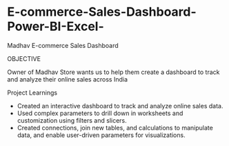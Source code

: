 # E-commerce-Sales-Dashboard-Power-BI-Excel-

Madhav E-commerce Sales Dashboard

OBJECTIVE

Owner of Madhav Store wants us to help them create a dashboard to track and analyze their online sales across India


Project Learnings

* Created an interactive dashboard to track and analyze online sales data.
* Used complex parameters to drill down in worksheets and customization using filters and slicers.
* Created connections, join new tables, and calculations to manipulate data, and enable user-driven parameters for visualizations.
